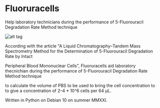 # Fluoruracells
Help laboratory technicians during the performance of  5-Fluorouracil Degradation Rate Method technique


![alt tag](https://user-images.githubusercontent.com/5463566/183284758-6170a173-22bd-4370-8a3b-12db9396e485.png)

According with the article "A Liquid Chromatography–Tandem Mass Spectrometry Method for the Determination of 5-Fluorouracil Degradation Rate by Intact 

Peripheral Blood Mononuclear Cells", Fluoruracells aid laboratory thecnichian during the performance of  5-Fluorouracil Degradation Rate Method technique 

to calculate the volume of PBS to be used to bring the cell concentration to to give a concentration of 2–4 * 10^6 cells per 64 µL.

Written in Python on Debian 10 on summer MMXXI.
